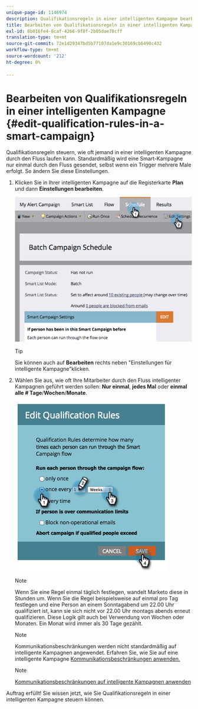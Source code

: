 ```yaml
---
unique-page-id: 1146974
description: Qualifikationsregeln in einer intelligenten Kampagne bearbeiten - Marketo Docs - Produktdokumentation
title: Bearbeiten von Qualifikationsregeln in einer intelligenten Kampagne
exl-id: 8b016fe4-8caf-4266-9f8f-2b05dae78cff
translation-type: tm+mt
source-git-commit: 72e1d29347bd5b77107da1e9c30169cb6490c432
workflow-type: tm+mt
source-wordcount: '212'
ht-degree: 0%

---
```


# Bearbeiten von Qualifikationsregeln in einer intelligenten Kampagne {#edit-qualification-rules-in-a-smart-campaign}

Qualifikationsregeln steuern, wie oft jemand in einer intelligenten Kampagne durch den Fluss laufen kann. Standardmäßig wird eine Smart-Kampagne nur einmal durch den Fluss gesendet, selbst wenn ein Trigger mehrere Male erfolgt. So ändern Sie diese Einstellungen.

1. Klicken Sie in Ihrer intelligenten Kampagne auf die Registerkarte **Plan** und dann **Einstellungen bearbeiten**.

   ![](assets/programeditsettings-hands.png)

   >[!TIP]
   >
   >Sie können auch auf **Bearbeiten** rechts neben &quot;Einstellungen für intelligente Kampagne&quot;klicken.

1. Wählen Sie aus, wie oft Ihre Mitarbeiter durch den Fluss intelligenter Kampagnen geführt werden sollen: **Nur einmal**, **jedes Mal** oder **einmal alle # Tage**/**Wochen**/**Monate**.

   ![](assets/edit-qualification-rules-in-a-smart-campaign.png)

   >[!NOTE]
   >
   >Wenn Sie eine Regel einmal täglich festlegen, wandelt Marketo diese in Stunden um. Wenn Sie die Regel beispielsweise auf einmal pro Tag festlegen und eine Person an einem Sonntagabend um 22.00 Uhr qualifiziert ist, kann sie sich nicht vor 22.00 Uhr montags abends erneut qualifizieren. Diese Logik gilt auch bei Verwendung von Wochen oder Monaten. Ein Monat wird immer als 30 Tage gezählt.

   >[!NOTE]
   >
   >Kommunikationsbeschränkungen werden nicht standardmäßig auf intelligente Kampagnen angewendet. Erfahren Sie, wie Sie auf eine intelligente Kampagne [Kommunikationsbeschränkungen anwenden.](/help/marketo/product-docs/core-marketo-concepts/smart-campaigns/using-smart-campaigns/apply-communication-limits-to-smart-campaign.md)

   >[!NOTE]
   >
   >[Kommunikationsbeschränkungen auf intelligente Kampagnen anwenden](/help/marketo/product-docs/core-marketo-concepts/smart-campaigns/using-smart-campaigns/apply-communication-limits-to-smart-campaign.md)

Auftrag erfüllt! Sie wissen jetzt, wie Sie Qualifikationsregeln in einer intelligenten Kampagne steuern können.

